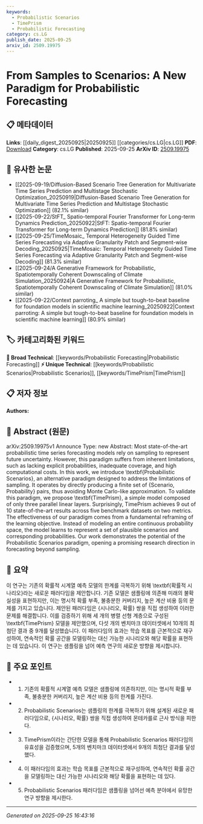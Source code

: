 ```yaml
---
keywords:
  - Probabilistic Scenarios
  - TimePrism
  - Probabilistic Forecasting
category: cs.LG
publish_date: 2025-09-25
arxiv_id: 2509.19975
---
```


<!-- KEYWORD_LINKING_METADATA:
{
  "processed_timestamp": "2025-09-25T16:43:16.465696",
  "vocabulary_version": "1.0",
  "selected_keywords": [
    "Probabilistic Scenarios",
    "TimePrism",
    "Probabilistic Forecasting"
  ],
  "rejected_keywords": [],
  "similarity_scores": {
    "Probabilistic Scenarios": 0.82,
    "TimePrism": 0.78,
    "Probabilistic Forecasting": 0.75
  },
  "extraction_method": "AI_prompt_based",
  "budget_applied": true,
  "candidates_json": {
    "candidates": [
      {
        "surface": "Probabilistic Scenarios",
        "canonical": "Probabilistic Scenarios",
        "aliases": [
          "Scenario-based Forecasting"
        ],
        "category": "unique_technical",
        "rationale": "Introduces a novel paradigm that shifts from sampling to scenario-based forecasting, offering a new research direction.",
        "novelty_score": 0.85,
        "connectivity_score": 0.65,
        "specificity_score": 0.88,
        "link_intent_score": 0.82
      },
      {
        "surface": "TimePrism",
        "canonical": "TimePrism",
        "aliases": [],
        "category": "unique_technical",
        "rationale": "A new model demonstrating the effectiveness of the Probabilistic Scenarios paradigm, achieving state-of-the-art results.",
        "novelty_score": 0.9,
        "connectivity_score": 0.6,
        "specificity_score": 0.9,
        "link_intent_score": 0.78
      },
      {
        "surface": "Probabilistic Forecasting",
        "canonical": "Probabilistic Forecasting",
        "aliases": [
          "Forecasting with Probabilities"
        ],
        "category": "broad_technical",
        "rationale": "A fundamental concept in time series analysis, providing a basis for understanding the new paradigm introduced.",
        "novelty_score": 0.4,
        "connectivity_score": 0.85,
        "specificity_score": 0.7,
        "link_intent_score": 0.75
      }
    ],
    "ban_list_suggestions": [
      "sampling",
      "Monte Carlo-like approximation",
      "benchmark datasets",
      "state-of-the-art results"
    ]
  },
  "decisions": [
    {
      "candidate_surface": "Probabilistic Scenarios",
      "resolved_canonical": "Probabilistic Scenarios",
      "decision": "linked",
      "scores": {
        "novelty": 0.85,
        "connectivity": 0.65,
        "specificity": 0.88,
        "link_intent": 0.82
      }
    },
    {
      "candidate_surface": "TimePrism",
      "resolved_canonical": "TimePrism",
      "decision": "linked",
      "scores": {
        "novelty": 0.9,
        "connectivity": 0.6,
        "specificity": 0.9,
        "link_intent": 0.78
      }
    },
    {
      "candidate_surface": "Probabilistic Forecasting",
      "resolved_canonical": "Probabilistic Forecasting",
      "decision": "linked",
      "scores": {
        "novelty": 0.4,
        "connectivity": 0.85,
        "specificity": 0.7,
        "link_intent": 0.75
      }
    }
  ]
}
-->

# From Samples to Scenarios: A New Paradigm for Probabilistic Forecasting

## 📋 메타데이터

**Links**: [[daily_digest_20250925|20250925]] [[categories/cs.LG|cs.LG]]
**PDF**: [Download](https://arxiv.org/pdf/2509.19975.pdf)
**Category**: cs.LG
**Published**: 2025-09-25
**ArXiv ID**: [2509.19975](https://arxiv.org/abs/2509.19975)

## 🔗 유사한 논문
- [[2025-09-19/Diffusion-Based Scenario Tree Generation for Multivariate Time Series Prediction and Multistage Stochastic Optimization_20250919|Diffusion-Based Scenario Tree Generation for Multivariate Time Series Prediction and Multistage Stochastic Optimization]] (82.1% similar)
- [[2025-09-22/StFT_ Spatio-temporal Fourier Transformer for Long-term Dynamics Prediction_20250922|StFT: Spatio-temporal Fourier Transformer for Long-term Dynamics Prediction]] (81.8% similar)
- [[2025-09-25/TimeMosaic_ Temporal Heterogeneity Guided Time Series Forecasting via Adaptive Granularity Patch and Segment-wise Decoding_20250925|TimeMosaic: Temporal Heterogeneity Guided Time Series Forecasting via Adaptive Granularity Patch and Segment-wise Decoding]] (81.3% similar)
- [[2025-09-24/A Generative Framework for Probabilistic, Spatiotemporally Coherent Downscaling of Climate Simulation_20250924|A Generative Framework for Probabilistic, Spatiotemporally Coherent Downscaling of Climate Simulation]] (81.0% similar)
- [[2025-09-22/Context parroting_ A simple but tough-to-beat baseline for foundation models in scientific machine learning_20250922|Context parroting: A simple but tough-to-beat baseline for foundation models in scientific machine learning]] (80.9% similar)

## 🏷️ 카테고리화된 키워드
**🧠 Broad Technical**: [[keywords/Probabilistic Forecasting|Probabilistic Forecasting]]
**⚡ Unique Technical**: [[keywords/Probabilistic Scenarios|Probabilistic Scenarios]], [[keywords/TimePrism|TimePrism]]

## 📋 저자 정보

**Authors:** 

## 📄 Abstract (원문)

arXiv:2509.19975v1 Announce Type: new 
Abstract: Most state-of-the-art probabilistic time series forecasting models rely on sampling to represent future uncertainty. However, this paradigm suffers from inherent limitations, such as lacking explicit probabilities, inadequate coverage, and high computational costs. In this work, we introduce \textbf{Probabilistic Scenarios}, an alternative paradigm designed to address the limitations of sampling. It operates by directly producing a finite set of \{Scenario, Probability\} pairs, thus avoiding Monte Carlo-like approximation. To validate this paradigm, we propose \textbf{TimePrism}, a simple model composed of only three parallel linear layers. Surprisingly, TimePrism achieves 9 out of 10 state-of-the-art results across five benchmark datasets on two metrics. The effectiveness of our paradigm comes from a fundamental reframing of the learning objective. Instead of modeling an entire continuous probability space, the model learns to represent a set of plausible scenarios and corresponding probabilities. Our work demonstrates the potential of the Probabilistic Scenarios paradigm, opening a promising research direction in forecasting beyond sampling.

## 📝 요약

이 연구는 기존의 확률적 시계열 예측 모델의 한계를 극복하기 위해 \textbf{확률적 시나리오}라는 새로운 패러다임을 제안합니다. 기존 모델은 샘플링에 의존해 미래의 불확실성을 표현하지만, 이는 명시적 확률 부족, 불충분한 커버리지, 높은 계산 비용 등의 문제를 가지고 있습니다. 제안된 패러다임은 \{시나리오, 확률\} 쌍을 직접 생성하여 이러한 문제를 해결합니다. 이를 검증하기 위해 세 개의 병렬 선형 계층으로 구성된 \textbf{TimePrism} 모델을 제안했으며, 다섯 개의 벤치마크 데이터셋에서 10개의 최첨단 결과 중 9개를 달성했습니다. 이 패러다임의 효과는 학습 목표를 근본적으로 재구성하여, 연속적인 확률 공간을 모델링하는 대신 가능한 시나리오와 해당 확률을 표현하는 데 있습니다. 이 연구는 샘플링을 넘어 예측 연구의 새로운 방향을 제시합니다.

## 🎯 주요 포인트

- 1. 기존의 확률적 시계열 예측 모델은 샘플링에 의존하지만, 이는 명시적 확률 부족, 불충분한 커버리지, 높은 계산 비용 등의 한계를 가진다.
- 2. Probabilistic Scenarios는 샘플링의 한계를 극복하기 위해 설계된 새로운 패러다임으로, \{시나리오, 확률\} 쌍을 직접 생성하여 몬테카를로 근사 방식을 피한다.
- 3. TimePrism이라는 간단한 모델을 통해 Probabilistic Scenarios 패러다임의 유효성을 검증했으며, 5개의 벤치마크 데이터셋에서 9개의 최첨단 결과를 달성했다.
- 4. 이 패러다임의 효과는 학습 목표를 근본적으로 재구성하여, 연속적인 확률 공간을 모델링하는 대신 가능한 시나리오와 해당 확률을 표현하는 데 있다.
- 5. Probabilistic Scenarios 패러다임은 샘플링을 넘어선 예측 분야에서 유망한 연구 방향을 제시한다.


---

*Generated on 2025-09-25 16:43:16*
